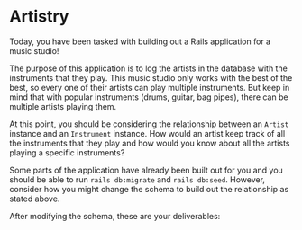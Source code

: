 # Artistry
Today, you have been tasked with building out a Rails application for a music studio!

The purpose of this application is to log the artists in the database with the instruments that they play. This music studio only works with the best of the best, so every one of their artists can play multiple instruments. But keep in mind that with popular instruments (drums, guitar, bag pipes), there can be multiple artists playing them.

At this point, you should be considering the relationship between an `Artist` instance and an `Instrument` instance. How would an artist keep track of all the instruments that they play and how would you know about all the artists playing a specific instruments?

Some parts of the application have already been built out for you and you should be able to run `rails db:migrate` and `rails db:seed`. However, consider how you might change the schema to build out the relationship as stated above.

After modifying the schema, these are your deliverables:

<!-- 1) As a user, I should be able to fill out a form to connect an artist with an instrument from the database. This form should be made with at least one dropdown (potentially two dropdowns). Upon successfully creating the association, I should be redirected to the artist's show page. -->

<!-- 2) In the artist's show page, I should be able to see the artist's age, title and name. I should also be able to see all the instruments that that specific artist plays. -->

<!-- 3) On the index page for an artist, there should be a list of all the artists' names. Clicking on one artist's name should take me to that artist's show page. -->

<!-- 4) There should be an index page for all the instruments, where the name of all the instruments should be listed out, alongside each of their classifications. -->

<!-- 5) I should also be able to save a new artist into the database. While it's possible for an artist to have the same name, an artist must have a name. An artist must also have an unique title. After successfully creating an artist, I should be taken to the artist's show page. -->
